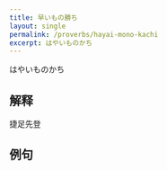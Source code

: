 ```yaml
---
title: 早いもの勝ち
layout: single
permalink: /proverbs/hayai-mono-kachi
excerpt: はやいものかち
---
```


はやいものかち

## 解释

捷足先登

## 例句

